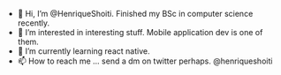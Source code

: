 - 👋 Hi, I’m @HenriqueShoiti. Finished my BSc in computer science recently.
- 👀 I’m interested in interesting stuff. Mobile application dev is one of them.
- 🌱 I’m currently learning react native.
- 📫 How to reach me ... send a dm on twitter perhaps. @henriqueshoiti

<!---
HenriqueShoiti/HenriqueShoiti is a ✨ special ✨ repository because its `README.md` (this file) appears on your GitHub profile.
You can click the Preview link to take a look at your changes.
--->
